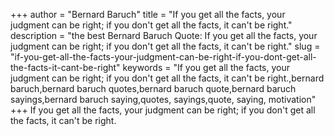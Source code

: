 +++
author = "Bernard Baruch"
title = "If you get all the facts, your judgment can be right; if you don't get all the facts, it can't be right."
description = "the best Bernard Baruch Quote: If you get all the facts, your judgment can be right; if you don't get all the facts, it can't be right."
slug = "if-you-get-all-the-facts-your-judgment-can-be-right-if-you-dont-get-all-the-facts-it-cant-be-right"
keywords = "If you get all the facts, your judgment can be right; if you don't get all the facts, it can't be right.,bernard baruch,bernard baruch quotes,bernard baruch quote,bernard baruch sayings,bernard baruch saying,quotes, sayings,quote, saying, motivation"
+++
If you get all the facts, your judgment can be right; if you don't get all the facts, it can't be right.
